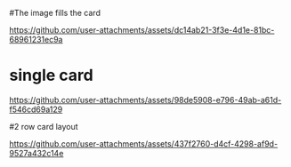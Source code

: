 #The image fills the card

https://github.com/user-attachments/assets/dc14ab21-3f3e-4d1e-81bc-68961231ec9a

# single card

https://github.com/user-attachments/assets/98de5908-e796-49ab-a61d-f546cd69a129

#2 row card layout




https://github.com/user-attachments/assets/437f2760-d4cf-4298-af9d-9527a432c14e

